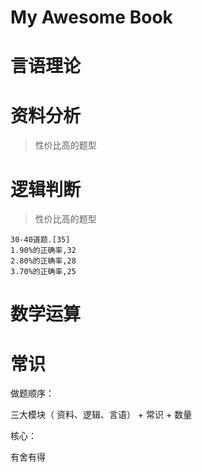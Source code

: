 # My Awesome Book

# 言语理论

# 资料分析

> 性价比高的题型

# 逻辑判断

> 性价比高的题型

```text
30-40道题.[35]
1.90%的正确率,32
2.80%的正确率,28
3.70%的正确率,25
```

# 数学运算

# 常识

做题顺序：

三大模块（ 资料、逻辑、言语） + 常识 + 数量

核心：

有舍有得

